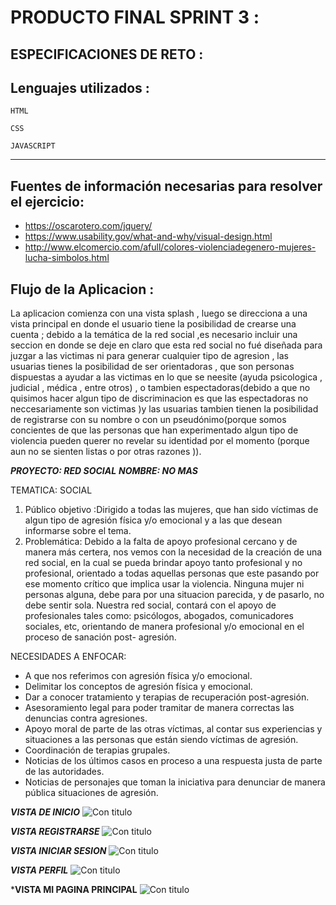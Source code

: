 # PRODUCTO FINAL SPRINT 3 :

## ESPECIFICACIONES DE RETO :

## Lenguajes utilizados :

~~~
HTML
~~~
~~~
CSS
~~~
~~~
JAVASCRIPT
~~~    
***
## Fuentes de información necesarias para resolver el ejercicio:
 * https://oscarotero.com/jquery/
 * https://www.usability.gov/what-and-why/visual-design.html
 * http://www.elcomercio.com/afull/colores-violenciadegenero-mujeres-lucha-simbolos.html

 ## Flujo de la Aplicacion :

 La aplicacion comienza con una vista splash , luego se direcciona a una vista principal en donde el usuario tiene la posibilidad de crearse una cuenta ; debido a la temática de la red social ,es necesario incluir una seccion en donde se deje en claro que esta red social no fué diseñada para juzgar a las victimas ni para generar cualquier tipo de agresion ,  las usuarias tienes la posibilidad de ser orientadoras , que son personas dispuestas a ayudar a las victimas en lo que se neesite (ayuda psicologica , judicial , médica , entre otros) , o tambien espectadoras(debido a que no quisimos hacer algun tipo de discriminacion es que las espectadoras no neccesariamente son victimas )y las usuarias tambien tienen la posibilidad de registrarse con su nombre o con un pseudónimo(porque somos concientes de que las personas que han experimentado algun tipo de violencia pueden querer no revelar su identidad por el momento (porque aun no se sienten listas o por otras razones )).

***PROYECTO: RED SOCIAL***
***NOMBRE: NO MAS***

TEMATICA: SOCIAL
1. Público objetivo :Dirigido a todas las mujeres, que han sido víctimas de algun tipo de agresión física y/o emocional y a las que desean informarse sobre el tema. 
2. Problemática: Debido a la falta de apoyo profesional cercano y de manera más certera, nos vemos con la necesidad de la creación de una red social, en la cual se pueda  brindar apoyo tanto profesional y no profesional, orientado  a todas aquellas personas que este pasando por ese momento crítico que implica usar la violencia. Ninguna mujer ni personas alguna, debe para por una situacion parecida, y de pasarlo, no debe sentir sola. 
Nuestra red social, contará con el apoyo de profesionales tales como: psicólogos, abogados, comunicadores sociales, etc,  orientando de manera profesional y/o emocional en el proceso de sanación post- agresión.

NECESIDADES A ENFOCAR:

* A que nos referimos con agresión física y/o emocional.
* Delimitar los conceptos de agresión física y emocional.
* Dar a conocer tratamiento y terapias de recuperación post-agresión.
* Asesoramiento legal para poder tramitar de manera correctas las denuncias contra agresiones.
* Apoyo moral de parte de las otras víctimas, al contar sus experiencias y situaciones a las personas que están siendo víctimas de agresión.
* Coordinación de terapias grupales.
* Noticias de los últimos casos en proceso a una respuesta justa de parte de las autoridades.
* Noticias de personajes que toman la iniciativa para denunciar de manera pública situaciones de agresión.

***VISTA DE INICIO***
![Con titulo](assets/images/vista_principal.png "titulo")

***VISTA REGISTRARSE***
![Con titulo](assets/images/vista_home.png "titulo")

***VISTA INICIAR SESION***
![Con titulo](assets/images/vista_signup.png "titulo")

***VISTA PERFIL***
![Con titulo](assets/images/vista_signin.png "titulo")

***VISTA MI PAGINA PRINCIPAL**
![Con titulo](assets/images/vista_profile.png "titulo")

